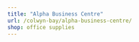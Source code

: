 ```yaml
---
title: "Alpha Business Centre"
url: /colwyn-bay/alpha-business-centre/
shop: office supplies
---
```

